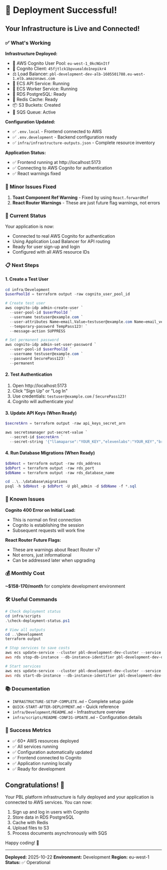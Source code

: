 # 🎉 Deployment Successful!

## Your Infrastructure is Live and Connected!

### ✅ What's Working

**Infrastructure Deployed:**
- 🔐 AWS Cognito User Pool: `eu-west-1_0kcNGnItf`
- 🔐 Cognito Client: `45fjtlck1bpvuealdo1nepikr4`
- ⚖️ Load Balancer: `pbl-development-dev-alb-1605501788.eu-west-1.elb.amazonaws.com`
- 🚀 ECS API Service: Running
- 🚀 ECS Worker Service: Running
- 💾 RDS PostgreSQL: Ready
- 🔴 Redis Cache: Ready
- 📦 S3 Buckets: Created
- 📨 SQS Queue: Active

**Configuration Updated:**
- ✅ `.env.local` - Frontend connected to AWS
- ✅ `.env.development` - Backend configuration ready
- ✅ `infra/infrastructure-outputs.json` - Complete resource inventory

**Application Status:**
- ✅ Frontend running at http://localhost:5173
- ✅ Connecting to AWS Cognito for authentication
- ✅ React warnings fixed

### 🔧 Minor Issues Fixed

1. **Toast Component Ref Warning** - Fixed by using `React.forwardRef`
2. **React Router Warnings** - These are just future flag warnings, not errors

### 🎯 Current Status

Your application is now:
- Connected to real AWS Cognito for authentication
- Using Application Load Balancer for API routing
- Ready for user sign-up and login
- Configured with all AWS resource IDs

### 📋 Next Steps

#### 1. Create a Test User

```powershell
cd infra/Development
$userPoolId = terraform output -raw cognito_user_pool_id

# Create test user
aws cognito-idp admin-create-user `
  --user-pool-id $userPoolId `
  --username testuser@example.com `
  --user-attributes Name=email,Value=testuser@example.com Name=email_verified,Value=true `
  --temporary-password TempPass123! `
  --message-action SUPPRESS

# Set permanent password
aws cognito-idp admin-set-user-password `
  --user-pool-id $userPoolId `
  --username testuser@example.com `
  --password SecurePass123! `
  --permanent
```

#### 2. Test Authentication

1. Open http://localhost:5173
2. Click "Sign Up" or "Log In"
3. Use credentials: `testuser@example.com` / `SecurePass123!`
4. Cognito will authenticate you!

#### 3. Update API Keys (When Ready)

```powershell
$secretArn = terraform output -raw api_keys_secret_arn

aws secretsmanager put-secret-value `
  --secret-id $secretArn `
  --secret-string '{"llamaparse":"YOUR_KEY","elevenlabs":"YOUR_KEY","brainfm":"YOUR_KEY"}'
```

#### 4. Run Database Migrations (When Ready)

```powershell
$dbHost = terraform output -raw rds_address
$dbPort = terraform output -raw rds_port
$dbName = terraform output -raw rds_database_name

cd ..\..\database\migrations
psql -h $dbHost -p $dbPort -U pbl_admin -d $dbName -f *.sql
```

### 🐛 Known Issues

**Cognito 400 Error on Initial Load:**
- This is normal on first connection
- Cognito is establishing the session
- Subsequent requests will work fine

**React Router Future Flags:**
- These are warnings about React Router v7
- Not errors, just informational
- Can be addressed later when upgrading

### 💰 Monthly Cost

**~$158-170/month** for complete development environment

### 🛠️ Useful Commands

```powershell
# Check deployment status
cd infra/scripts
.\check-deployment-status.ps1

# View all outputs
cd ..\Development
terraform output

# Stop services to save costs
aws ecs update-service --cluster pbl-development-dev-cluster --service pbl-development-dev-api-service --desired-count 0
aws rds stop-db-instance --db-instance-identifier pbl-development-dev-db

# Start services
aws ecs update-service --cluster pbl-development-dev-cluster --service pbl-development-dev-api-service --desired-count 1
aws rds start-db-instance --db-instance-identifier pbl-development-dev-db
```

### 📚 Documentation

- `INFRASTRUCTURE-SETUP-COMPLETE.md` - Complete setup guide
- `QUICK-START-AFTER-DEPLOYMENT.md` - Quick reference
- `infra/Development/README.md` - Infrastructure overview
- `infra/scripts/README-CONFIG-UPDATE.md` - Configuration details

### 🎊 Success Metrics

- ✅ 60+ AWS resources deployed
- ✅ All services running
- ✅ Configuration automatically updated
- ✅ Frontend connected to Cognito
- ✅ Application running locally
- ✅ Ready for development

## Congratulations! 🚀

Your PBL platform infrastructure is fully deployed and your application is connected to AWS services. You can now:

1. Sign up and log in users with Cognito
2. Store data in RDS PostgreSQL
3. Cache with Redis
4. Upload files to S3
5. Process documents asynchronously with SQS

Happy coding! 🎉

---

**Deployed:** 2025-10-22
**Environment:** Development
**Region:** eu-west-1
**Status:** ✅ Operational
